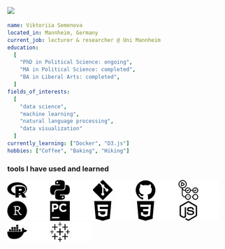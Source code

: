 <p align="left">
  <img src="https://capsule-render.vercel.app/api?type=waving&color=f6f8fa&text=hello!&height=200&section=header&&fontColor=2c4c7d&desc=welcome%20to%20my%20GitHub%20page&animation=fadeIn&fontSize=40&descSize=25&&fontAlignY=30&descAlignY=50&width=1200"/>
</p>

```yaml
name: Viktoriia Semenova
located_in: Mannheim, Germany
current_job: lecturer & researcher @ Uni Mannheim
education:
  [
    "PhD in Political Science: ongoing",
    "MA in Political Science: completed",
    "BA in Liberal Arts: completed",
  ]
fields_of_interests:
  [
    "data science",
    "machine learning",
    "natural language processing",
    "data visualization"
  ]
currently_learning: ["Docker", "D3.js"]
hobbies: ["Coffee", "Baking", "Hiking"]
```

<h3> tools I have used and learned</h3>

![r](https://github.com/vktrsmnv/vktrsmnv/raw/main/icons/r-light-mode.png#gh-light-mode-only)
![r](https://github.com/vktrsmnv/vktrsmnv/raw/main/icons/r-dark-mode.png#gh-dark-mode-only)
![python](https://github.com/vktrsmnv/vktrsmnv/raw/main/icons/python-light-mode.png#gh-light-mode-only)
![python](https://github.com/vktrsmnv/vktrsmnv/raw/main/icons/python-dark-mode.png#gh-dark-mode-only)
![git](https://github.com/vktrsmnv/vktrsmnv/raw/main/icons/git-light-mode.png#gh-light-mode-only)
![git](https://github.com/vktrsmnv/vktrsmnv/raw/main/icons/git-dark-mode.png#gh-dark-mode-only)
![github](https://github.com/vktrsmnv/vktrsmnv/raw/main/icons/github-light-mode.png#gh-light-mode-only)
![github](https://github.com/vktrsmnv/vktrsmnv/raw/main/icons/github-dark-mode.png#gh-dark-mode-only)
![githubactions](https://github.com/vktrsmnv/vktrsmnv/raw/main/icons/githubactions-light-mode.png#gh-light-mode-only)
![githubactions](https://github.com/vktrsmnv/vktrsmnv/raw/main/icons/githubactions-dark-mode.png#gh-dark-mode-only)
![rstudio](https://github.com/vktrsmnv/vktrsmnv/raw/main/icons/rstudio-light-mode.png#gh-light-mode-only)
![rstudio](https://github.com/vktrsmnv/vktrsmnv/raw/main/icons/rstudio-dark-mode.png#gh-dark-mode-only)
![pycharm](https://github.com/vktrsmnv/vktrsmnv/raw/main/icons/pycharm-light-mode.png#gh-light-mode-only)
![pycharm](https://github.com/vktrsmnv/vktrsmnv/raw/main/icons/pycharm-dark-mode.png#gh-dark-mode-only)
![html5](https://github.com/vktrsmnv/vktrsmnv/raw/main/icons/html5-light-mode.png#gh-light-mode-only)
![html5](https://github.com/vktrsmnv/vktrsmnv/raw/main/icons/html5-dark-mode.png#gh-dark-mode-only)
![css3](https://github.com/vktrsmnv/vktrsmnv/raw/main/icons/css3-light-mode.png#gh-light-mode-only)
![css3](https://github.com/vktrsmnv/vktrsmnv/raw/main/icons/css3-dark-mode.png#gh-dark-mode-only)
![nodedotjs](https://github.com/vktrsmnv/vktrsmnv/raw/main/icons/nodedotjs-light-mode.png#gh-light-mode-only)
![nodedotjs](https://github.com/vktrsmnv/vktrsmnv/raw/main/icons/nodedotjs-dark-mode.png#gh-dark-mode-only)
![docker](https://github.com/vktrsmnv/vktrsmnv/raw/main/icons/docker-light-mode.png#gh-light-mode-only)
![docker](https://github.com/vktrsmnv/vktrsmnv/raw/main/icons/docker-dark-mode.png#gh-dark-mode-only)
![tableau](https://github.com/vktrsmnv/vktrsmnv/raw/main/icons/tableau-light-mode.png#gh-light-mode-only)
![tableau](https://github.com/vktrsmnv/vktrsmnv/raw/main/icons/tableau-dark-mode.png#gh-dark-mode-only)



